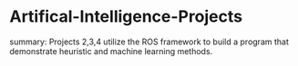 # Artifical-Intelligence-Projects
summary: 
Projects 2,3,4 utilize the ROS framework to build a program that demonstrate heuristic and machine learning methods.
